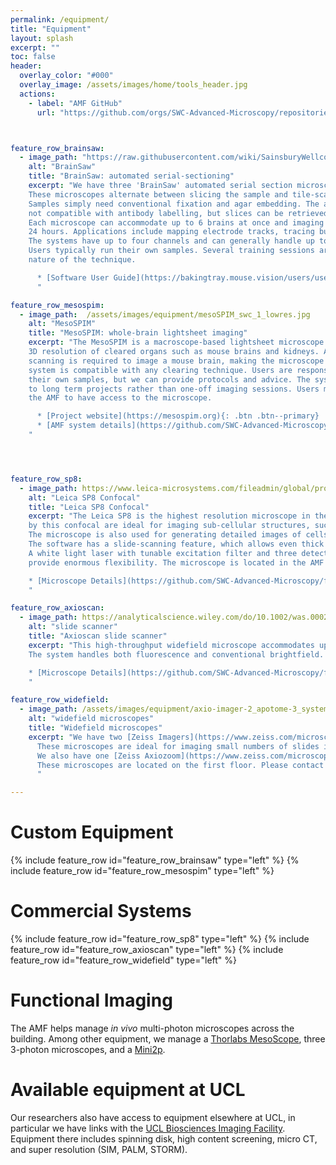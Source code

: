 ```yaml
---
permalink: /equipment/
title: "Equipment"
layout: splash
excerpt: ""
toc: false
header:
  overlay_color: "#000"
  overlay_image: /assets/images/home/tools_header.jpg
  actions:
    - label: "AMF GitHub"
      url: "https://github.com/orgs/SWC-Advanced-Microscopy/repositories"



feature_row_brainsaw:
  - image_path: "https://raw.githubusercontent.com/wiki/SainsburyWellcomeCentre/StitchIt/images/rgb_brain_example.jpg"
    alt: "BrainSaw"
    title: "BrainSaw: automated serial-sectioning"
    excerpt: "We have three 'BrainSaw' automated serial section microscopes. 
    These microscopes alternate between slicing the sample and tile-scanning the exposed surface of the block. 
    Samples simply need conventional fixation and agar embedding. The approach is generally 
    not compatible with antibody labelling, but slices can be retrieved for further processing.  
    Each microscope can accommodate up to 6 brains at once and imaging is usually complete in under
    24 hours. Applications include mapping electrode tracks, tracing bulk projections, and automated cell counting. 
    The systems have up to four channels and can generally handle up to three fluorophores simultaneously.
    Users typically run their own samples. Several training sessions are needed due to the destructive 
    nature of the technique.

      * [Software User Guide](https://bakingtray.mouse.vision/users/user_guide){: .btn .btn--primary}
      "

feature_row_mesospim:
  - image_path:  /assets/images/equipment/mesoSPIM_swc_1_lowres.jpg
    alt: "MesoSPIM"
    title: "MesoSPIM: whole-brain lightsheet imaging"
    excerpt: "The MesoSPIM is a macroscope-based lightsheet microscope which provides uniform 
    3D resolution of cleared organs such as mouse brains and kidneys. At lower resolutions no tile 
    scanning is required to image a mouse brain, making the microscope very fast. The 
    system is compatible with any clearing technique. Users are responsible for clearing 
    their own samples, but we can provide protocols and advice. The system is best suited 
    to long term projects rather than one-off imaging sessions. Users must be trained by 
    the AMF to have access to the microscope. 

      * [Project website](https://mesospim.org){: .btn .btn--primary}
      * [AMF system details](https://github.com/SWC-Advanced-Microscopy/facility_webpage/wiki/MesoSPIM-v5){: .btn .btn--primary}
    "




feature_row_sp8:
  - image_path: https://www.leica-microsystems.com/fileadmin/global/products/Confocal/leica-sp8-mp-list.jpg
    alt: "Leica SP8 Confocal"
    title: "Leica SP8 Confocal"
    excerpt: "The Leica SP8 is the highest resolution microscope in the AMF. The thin optical sections produced 
    by this confocal are ideal for imaging sub-cellular structures, such as axons and synapses. 
    The microscope is also used for generating detailed images of cells, allowing their processes to be traced. 
    The software has a slide-scanning feature, which allows even thick cleared slices to be imaged with ease. 
    A white light laser with tunable excitation filter and three detectors (2x HyD and 1x PMT) with tunable emission filters 
    provide enormous flexibility. The microscope is located in the AMF and you must be trained to have access to it.

    * [Microscope Details](https://github.com/SWC-Advanced-Microscopy/facility_webpage/wiki/Leica-SP8-Confocal){: .btn .btn--primary}
    "

feature_row_axioscan:
  - image_path: https://analyticalscience.wiley.com/do/10.1002/was.00020305/view-media-gallery/zeissaxioscan-13-4-2021-image1lr-1619004027613.jpg
    alt: "slide scanner"
    title: "Axioscan slide scanner"
    excerpt: "This high-throughput widefield microscope accommodates up to 100 slides, which it images automatically after an interactive setup process. 
    The system handles both fluorescence and conventional brightfield. We run this microscope alongside our histology service, but it can also be booked and used independently. You must be trained to have access to this microscope. 

    * [Microscope Details](https://github.com/SWC-Advanced-Microscopy/facility_webpage/wiki/Zeiss-Axioscan%E2%80%90Slidescanner){: .btn .btn--primary}
    "

feature_row_widefield:
  - image_path: /assets/images/equipment/axio-imager-2_apotome-3_system.jpg
    alt: "widefield microscopes"
    title: "Widefield microscopes"
    excerpt: "We have two [Zeiss Imagers](https://www.zeiss.com/microscopy/en/products/light-microscopes/widefield-microscopes/axio-imager-2-for-life-science-research.html), equipped with [Apotomes](https://www.zeiss.com/microscopy/en/products/light-microscopes/widefield-microscopes/apotome-3.html) for optical sectioning. 
      These microscopes are ideal for imaging small numbers of slides interactively and have tile scanning ability. 
      We also have one [Zeiss Axiozoom](https://www.zeiss.com/microscopy/en/products/light-microscopes/stereo-and-zoom-microscopes/axio-zoom-v16-for-biology.html) for imaging larger fields of view. You can use this microscope for checking injection locations in whole brains, taking images of culture plates, etc. 
      These microscopes are located on the first floor. Please contact the AMF for an induction if you are unfamiliar with them. 
      "

---
```



# Custom Equipment
{% include feature_row id="feature_row_brainsaw" type="left" %}
{% include feature_row id="feature_row_mesospim"   type="left" %}


# Commercial Systems
{% include feature_row id="feature_row_sp8" type="left" %} 
{% include feature_row id="feature_row_axioscan" type="left" %} 
{% include feature_row id="feature_row_widefield"   type="left" %}


# Functional Imaging
The AMF helps manage *in vivo* multi-photon microscopes across the building. 
Among other equipment, we manage a [Thorlabs MesoScope](https://www.thorlabs.com/newgrouppage9.cfm?objectgroup_id=10646), three 3-photon microscopes, and a [Mini2p](https://www.ntnu.edu/kavli/mini2p). 

# Available equipment at UCL
Our researchers also have access to equipment elsewhere at UCL, in particular we have links with the [UCL Biosciences Imaging Facility](https://www.ucl.ac.uk/biosciences/research/research-facilities/ucl-biosciences-imaging-facility). 
Equipment there includes spinning disk, high content screening, micro CT, and super resolution (SIM, PALM, STORM).
